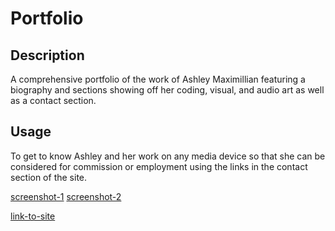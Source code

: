 # Portfolio

## Description

A comprehensive portfolio of the work of Ashley Maximillian featuring a biography and sections showing off her coding, visual, and audio art as well as a contact section.

## Usage

To get to know Ashley and her work on any media device so that she can be considered for commission or employment using the links in the contact section of the site.

[screenshot-1](./assets\images\portfolio-1.png)
[screenshot-2](./assets\images\portfolio-flex.png)

[link-to-site](https://e6m9.github.io/Portfolio)


